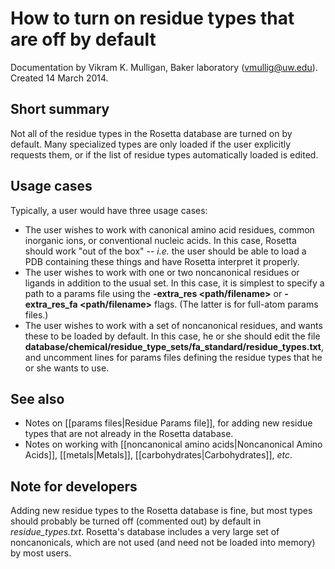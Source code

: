# How to turn on residue types that are off by default
Documentation by Vikram K. Mulligan, Baker laboratory (vmullig@uw.edu).  Created 14 March 2014.

## Short summary
Not all of the residue types in the Rosetta database are turned on by default.  Many specialized types are only loaded if the user explicitly requests them, or if the list of residue types automatically loaded is edited.

## Usage cases
Typically, a user would have three usage cases:
* The user wishes to work with canonical amino acid residues, common inorganic ions, or conventional nucleic acids.  In this case, Rosetta should work "out of the box" -- _i.e._ the user should be able to load a PDB containing these things and have Rosetta interpret it properly.
* The user wishes to work with one or two noncanonical residues or ligands in addition to the usual set.  In this case, it is simplest to specify a path to a params file using the **-extra_res <path/filename>** or **-extra_res_fa <path/filename>** flags.  (The latter is for full-atom params files.)
* The user wishes to work with a set of noncanonical residues, and wants these to be loaded by default.  In this case, he or she should edit the file **database/chemical/residue_type_sets/fa_standard/residue_types.txt**, and uncomment lines for params files defining the residue types that he or she wants to use.

## See also
* Notes on [[params files|Residue Params file]], for adding new residue types that are not already in the Rosetta database.
* Notes on working with [[noncanonical amino acids|Noncanonical Amino Acids]], [[metals|Metals]], [[carbohydrates|Carbohydrates]], _etc_.

## Note for developers
Adding new residue types to the Rosetta database is fine, but most types should probably be turned off (commented out) by default in *residue_types.txt*.  Rosetta's database includes a very large set of noncanonicals, which are not used (and need not be loaded into memory) by most users.